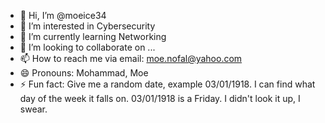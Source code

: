 - 👋 Hi, I’m @moeice34
- 👀 I’m interested in Cybersecurity
- 🌱 I’m currently learning Networking 
- 💞️ I’m looking to collaborate on ...
- 📫 How to reach me via email: moe.nofal@yahoo.com
- 😄 Pronouns: Mohammad, Moe
- ⚡ Fun fact: Give me a random date, example 03/01/1918. I can find what day of the week it falls on. 03/01/1918 is a Friday. I didn't look it up, I swear.

<!---
moeice34/moeice34 is a ✨ special ✨ repository because its `README.md` (this file) appears on your GitHub profile.
You can click the Preview link to take a look at your changes.
--->
